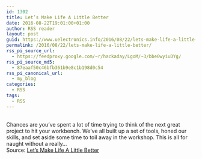 ```yaml
---
id: 1302
title: Let’s Make Life A Little Better
date: 2016-08-22T19:01:00+01:00
author: RSS reader
layout: post
guid: https://www.uelectronics.info/2016/08/22/lets-make-life-a-little-better/
permalink: /2016/08/22/lets-make-life-a-little-better/
rss_pi_source_url:
  - https://feedproxy.google.com/~r/hackaday/LgoM/~3/bbe0wyiuDYg/
rss_pi_source_md5:
  - 87eaaf50c46bfb361b9e8c1b198d0c54
rss_pi_canonical_url:
  - my_blog
categories:
  - RSS
tags:
  - RSS
---
```

&#013;  
Chances are you’ve spent a lot of time trying to think of the next great project to hit your workbench. We’ve all built up a set of tools, honed our skills, and set aside some time to toil away in the workshop. This is all for naught without a really…&#013;  
Source: <a href="https://feedproxy.google.com/~r/hackaday/LgoM/~3/bbe0wyiuDYg/" target="_blank">Let’s Make Life A Little Better</a>